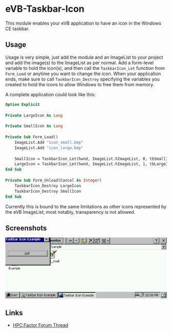# eVB-Taskbar-Icon

This module enables your eVB application to have an icon in the Windows CE taskbar.

## Usage

Usage is very simple, just add the module and an ImageList to your project and add the image(s) to the ImageList as per normal. Add a form-level variable to hold the icon(s), and then call the `TaskbarIcon_Let` function from `Form_Load` or anytime you want to change the icon. When your application ends, make sure to call `TaskbarIcon_Destroy` specifying the variables you created to hold the icons to allow Windows to free them from memory.

A complete application could look like this:

```vb
Option Explicit

Private LargeIcon As Long

Private SmallIcon As Long

Private Sub Form_Load()
    ImageList.Add "icon_small.bmp"
    ImageList.Add "icon_large.bmp"
    
    SmallIcon = TaskbarIcon_Let(hwnd, ImageList.hImageList, 0, tbSmallIcon)
    LargeIcon = TaskbarIcon_Let(hwnd, ImageList.hImageList, 1, tbLargeIcon)
End Sub

Private Sub Form_Unload(Cancel As Integer)
    TaskbarIcon_Destroy LargeIcon
    TaskbarIcon_Destroy SmallIcon
End Sub
```

Currently this is bound to the same limitations as other icons represented by the eVB ImageList, most notably, transparency is not allowed.

## Screenshots

![Screenshot showing the example application. To demonstrate functionality, the application icon is visible in the Windows taskbar.](https://github.com/WinCEDev/eVB-Taskbar-Icon/blob/main/Screenshots/CAPT0000.png?raw=1)

## Links

- [HPC:Factor Forum Thread](https://www.hpcfactor.com/forums/forums/thread-view.asp?tid=20857&posts=3&start=1)

